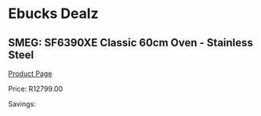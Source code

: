 
# Ebucks Dealz
## SMEG: SF6390XE Classic 60cm Oven - Stainless Steel
[Product Page](https://www.ebucks.com/web/shop/productSelected.do?prodId=461535734&catId=1196429345)

Price: R12799.00

Savings: 


	